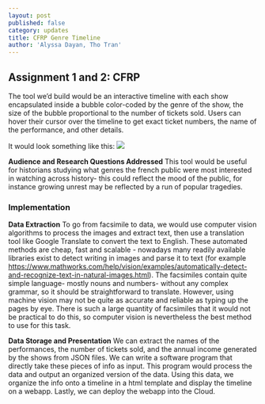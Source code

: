 ```yaml
---
layout: post
published: false
category: updates
title: CFRP Genre Timeline
author: 'Alyssa Dayan, Tho Tran'
---
```

## Assignment 1 and 2: CFRP
The tool we’d build would be an interactive timeline with each show encapsulated inside a bubble color-coded by the genre of the show, the size of the bubble proportional to the number of tickets sold. Users can hover their cursor over the timeline to get exact ticket numbers, the name of the performance, and other details.

It would look something like this:
![]({{site.baseurl}}/http://blog.practicingitpm.com/wp-content/uploads/2014/08/Bubbles1.png)

****Audience and Research Questions Addressed****
This tool would be useful for historians studying what genres the french public were most interested in watching across history- this could reflect the mood of the public, for instance growing unrest may be reflected by a run of popular tragedies. 

### Implementation
****Data Extraction****
To go from facsimile to data, we would use computer vision algorithms to process the images and extract text, then use a translation tool like Google Translate to convert the text to English. 
These automated methods are cheap, fast and scalable - nowadays many readily available libraries exist to detect writing in images and parse it to text (for example https://www.mathworks.com/help/vision/examples/automatically-detect-and-recognize-text-in-natural-images.html). The facsimiles contain quite simple language- mostly nouns and numbers- without any complex grammar, so it should be straightforward to translate. However, using machine vision may not be quite as accurate and reliable as typing up the pages by eye. There is such a large quantity of facsimiles that it would not be practical to do this, so computer vision is nevertheless the best method to use for this task. 

****Data Storage and Presentation****
We can extract the names of the performances, the number of tickets sold, and the annual income generated by the shows from JSON files. We can write a software program that directly take these pieces of info as input. This program would process the data and output an organized version of the data. Using this data, we organize the info onto a timeline in a html template and display the timeline on a webapp. Lastly, we can deploy the webapp into the Cloud. 



